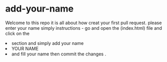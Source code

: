 # add-your-name
Welcome to this repo
it is all about how creat your first pull request.
please enter your name simply 
instructions - go and open the (index.html) file and click on the <li> section and simply add your name <li>YOUR NAME<li>
  and fill your name then commit the changes .
  
 
